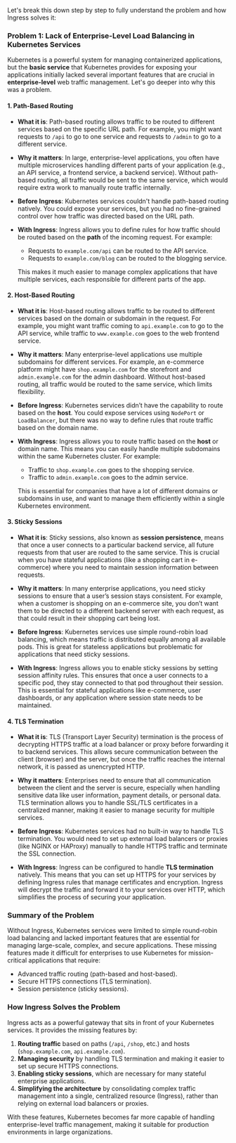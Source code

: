 Let's break this down step by step to fully understand the problem and how Ingress solves it:

### Problem 1: Lack of Enterprise-Level Load Balancing in Kubernetes Services

Kubernetes is a powerful system for managing containerized applications, but the **basic service** that Kubernetes provides for exposing your applications initially lacked several important features that are crucial in **enterprise-level** web traffic management. Let's go deeper into why this was a problem.

#### 1. **Path-Based Routing**

- **What it is**: Path-based routing allows traffic to be routed to different services based on the specific URL path. For example, you might want requests to `/api` to go to one service and requests to `/admin` to go to a different service.
  
- **Why it matters**: In large, enterprise-level applications, you often have multiple microservices handling different parts of your application (e.g., an API service, a frontend service, a backend service). Without path-based routing, all traffic would be sent to the same service, which would require extra work to manually route traffic internally.

- **Before Ingress**: Kubernetes services couldn't handle path-based routing natively. You could expose your services, but you had no fine-grained control over how traffic was directed based on the URL path.

- **With Ingress**: Ingress allows you to define rules for how traffic should be routed based on the **path** of the incoming request. For example:
  - Requests to `example.com/api` can be routed to the API service.
  - Requests to `example.com/blog` can be routed to the blogging service.
  
  This makes it much easier to manage complex applications that have multiple services, each responsible for different parts of the app.

#### 2. **Host-Based Routing**

- **What it is**: Host-based routing allows traffic to be routed to different services based on the domain or subdomain in the request. For example, you might want traffic coming to `api.example.com` to go to the API service, while traffic to `www.example.com` goes to the web frontend service.

- **Why it matters**: Many enterprise-level applications use multiple subdomains for different services. For example, an e-commerce platform might have `shop.example.com` for the storefront and `admin.example.com` for the admin dashboard. Without host-based routing, all traffic would be routed to the same service, which limits flexibility.

- **Before Ingress**: Kubernetes services didn’t have the capability to route based on the **host**. You could expose services using `NodePort` or `LoadBalancer`, but there was no way to define rules that route traffic based on the domain name.

- **With Ingress**: Ingress allows you to route traffic based on the **host** or domain name. This means you can easily handle multiple subdomains within the same Kubernetes cluster. For example:
  - Traffic to `shop.example.com` goes to the shopping service.
  - Traffic to `admin.example.com` goes to the admin service.

  This is essential for companies that have a lot of different domains or subdomains in use, and want to manage them efficiently within a single Kubernetes environment.

#### 3. **Sticky Sessions**

- **What it is**: Sticky sessions, also known as **session persistence**, means that once a user connects to a particular backend service, all future requests from that user are routed to the same service. This is crucial when you have stateful applications (like a shopping cart in e-commerce) where you need to maintain session information between requests.

- **Why it matters**: In many enterprise applications, you need sticky sessions to ensure that a user’s session stays consistent. For example, when a customer is shopping on an e-commerce site, you don’t want them to be directed to a different backend server with each request, as that could result in their shopping cart being lost.

- **Before Ingress**: Kubernetes services use simple round-robin load balancing, which means traffic is distributed equally among all available pods. This is great for stateless applications but problematic for applications that need sticky sessions.

- **With Ingress**: Ingress allows you to enable sticky sessions by setting session affinity rules. This ensures that once a user connects to a specific pod, they stay connected to that pod throughout their session. This is essential for stateful applications like e-commerce, user dashboards, or any application where session state needs to be maintained.

#### 4. **TLS Termination**

- **What it is**: TLS (Transport Layer Security) termination is the process of decrypting HTTPS traffic at a load balancer or proxy before forwarding it to backend services. This allows secure communication between the client (browser) and the server, but once the traffic reaches the internal network, it is passed as unencrypted HTTP.

- **Why it matters**: Enterprises need to ensure that all communication between the client and the server is secure, especially when handling sensitive data like user information, payment details, or personal data. TLS termination allows you to handle SSL/TLS certificates in a centralized manner, making it easier to manage security for multiple services.

- **Before Ingress**: Kubernetes services had no built-in way to handle TLS termination. You would need to set up external load balancers or proxies (like NGINX or HAProxy) manually to handle HTTPS traffic and terminate the SSL connection.

- **With Ingress**: Ingress can be configured to handle **TLS termination** natively. This means that you can set up HTTPS for your services by defining Ingress rules that manage certificates and encryption. Ingress will decrypt the traffic and forward it to your services over HTTP, which simplifies the process of securing your application.

### Summary of the Problem

Without Ingress, Kubernetes services were limited to simple round-robin load balancing and lacked important features that are essential for managing large-scale, complex, and secure applications. These missing features made it difficult for enterprises to use Kubernetes for mission-critical applications that require:

- Advanced traffic routing (path-based and host-based).
- Secure HTTPS connections (TLS termination).
- Session persistence (sticky sessions).

### How Ingress Solves the Problem

Ingress acts as a powerful gateway that sits in front of your Kubernetes services. It provides the missing features by:

1. **Routing traffic** based on paths (`/api`, `/shop`, etc.) and hosts (`shop.example.com`, `api.example.com`).
2. **Managing security** by handling TLS termination and making it easier to set up secure HTTPS connections.
3. **Enabling sticky sessions**, which are necessary for many stateful enterprise applications.
4. **Simplifying the architecture** by consolidating complex traffic management into a single, centralized resource (Ingress), rather than relying on external load balancers or proxies.

With these features, Kubernetes becomes far more capable of handling enterprise-level traffic management, making it suitable for production environments in large organizations.